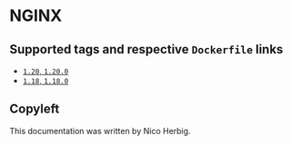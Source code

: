 # NGINX

## Supported tags and respective `Dockerfile` links

 * [`1.20`, `1.20.0`](https://github.com/nicoherbigio/docker-nginx/blob/master/1.20/debian/default/Dockerfile)
 * [`1.18`, `1.18.0`](https://github.com/nicoherbigio/docker-nginx/blob/master/1.18/debian/default/Dockerfile)

## Copyleft

This documentation was written by Nico Herbig.
